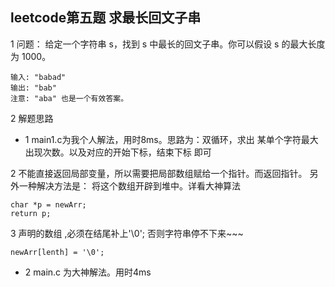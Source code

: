 ## leetcode第五题 求最长回文子串

1 问题： 给定一个字符串 s，找到 s 中最长的回文子串。你可以假设 s 的最大长度为 1000。

```
输入: "babad"
输出: "bab"
注意: "aba" 也是一个有效答案。
```

2 解题思路

- 1  main1.c为我个人解法，用时8ms。思路为：双循环，求出 某单个字符最大出现次数。以及对应的开始下标，结束下标 即可

2  不能直接返回局部变量，所以需要把局部数组赋给一个指针。而返回指针。 另外一种解决方法是： 将这个数组开辟到堆中。详看大神算法

```
char *p = newArr;
return p;
```

3 声明的数组 ,必须在结尾补上'\0'; 否则字符串停不下来~~~

```
newArr[lenth] = '\0';
```
- 2 main.c 为大神解法。用时4ms